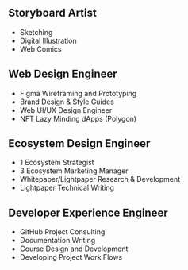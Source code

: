## Storyboard Artist
- Sketching
- Digital Illustration
- Web Comics

## Web Design Engineer
- Figma Wireframing and Prototyping
- Brand Design & Style Guides
- Web UI/UX Design Engineer
- NFT Lazy Minding dApps (Polygon)

## Ecosystem Design Engineer
- 1 Ecosystem Strategist
- 3 Ecosystem Marketing Manager
- Whitepaper/Lightpaper Research & Development
- Lightpaper Technical Writing

## Developer Experience Engineer
- GitHub Project Consulting
- Documentation Writing
- Course Design and Development
- Developing Project Work Flows
